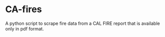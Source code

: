 # CA-fires
A python script to scrape fire data from a CAL FIRE report that is available only in pdf format.

